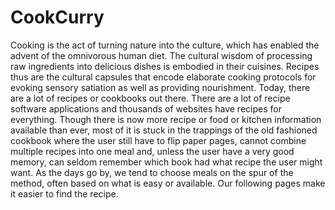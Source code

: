 # CookCurry

Cooking is the act of turning nature into the culture, which has enabled the
advent of the omnivorous human diet. 
The cultural wisdom of processing raw ingredients into delicious dishes is embodied in their cuisines. 
Recipes thus are the cultural capsules that encode elaborate cooking protocols for evoking sensory satiation as well as providing nourishment.
Today, there are a lot of recipes or cookbooks out there. There are a lot of recipe software applications and thousands of websites have recipes for everything.
Though there is now more recipe or food or kitchen information available than ever, most of it is stuck in the trappings of the old fashioned cookbook where the
user still have to flip paper pages, cannot combine multiple recipes into one meal and, unless the user have a very good memory, can seldom remember
which book had what recipe the user might want.
As the days go by, we tend to choose meals on the spur of the method, often based on what is easy or available. Our following pages make it easier to find
the recipe.
